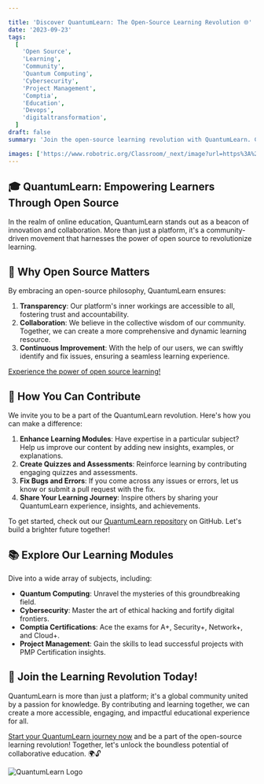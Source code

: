 ```yaml
---

title: 'Discover QuantumLearn: The Open-Source Learning Revolution 🌐'
date: '2023-09-23'
tags:
  [
    'Open Source',
    'Learning',
    'Community',
    'Quantum Computing',
    'Cybersecurity',
    'Project Management',
    'Comptia',
    'Education',
    'Devops',
    'digitaltransformation',
  ]
draft: false
summary: 'Join the open-source learning revolution with QuantumLearn. Contribute, learn, and grow together as we build the ultimate learning resource. Let us create a brighter future through collaborative education! 🚀'

images: ['https://www.robotric.org/Classroom/_next/image?url=https%3A%2F%2Fwww.quantumcybersolutions.com%2Fentanglement.webp&w=640&q=75', 'https://quantumlearn.org/_next/image?url=https%3A%2F%2Fwww.quantumcybersolutions.com%2Fentanglement.webp&w=640&q=75', 'https://www.rics-notebook.com/articleimage/Certifications/QuantumLearn.webp', 'https://www.rics-notebook.com/articleimage/QuantumLearn.webp']
---
```


## 🎓 QuantumLearn: Empowering Learners Through Open Source

In the realm of online education, QuantumLearn stands out as a beacon of innovation and collaboration. More than just a platform, it's a community-driven movement that harnesses the power of open source to revolutionize learning.

## 🌟 Why Open Source Matters

By embracing an open-source philosophy, QuantumLearn ensures:

1. **Transparency**: Our platform's inner workings are accessible to all, fostering trust and accountability.
2. **Collaboration**: We believe in the collective wisdom of our community. Together, we can create a more comprehensive and dynamic learning resource.
3. **Continuous Improvement**: With the help of our users, we can swiftly identify and fix issues, ensuring a seamless learning experience.

[Experience the power of open source learning!](https://quantumlearn.org/)

## 🤝 How You Can Contribute

We invite you to be a part of the QuantumLearn revolution. Here's how you can make a difference:

1. **Enhance Learning Modules**: Have expertise in a particular subject? Help us improve our content by adding new insights, examples, or explanations.
2. **Create Quizzes and Assessments**: Reinforce learning by contributing engaging quizzes and assessments.
3. **Fix Bugs and Errors**: If you come across any issues or errors, let us know or submit a pull request with the fix.
4. **Share Your Learning Journey**: Inspire others by sharing your QuantumLearn experience, insights, and achievements.

To get started, check out our [QuantumLearn repository](https://github.com/ericdequ/Quantum_Learn.git) on GitHub. Let's build a brighter future together!

## 📚 Explore Our Learning Modules

Dive into a wide array of subjects, including:

- **Quantum Computing**: Unravel the mysteries of this groundbreaking field.
- **Cybersecurity**: Master the art of ethical hacking and fortify digital frontiers.
- **Comptia Certifications**: Ace the exams for A+, Security+, Network+, and Cloud+.
- **Project Management**: Gain the skills to lead successful projects with PMP Certification insights.

## 🚀 Join the Learning Revolution Today!

QuantumLearn is more than just a platform; it's a global community united by a passion for knowledge. By contributing and learning together, we can create a more accessible, engaging, and impactful educational experience for all.

[Start your QuantumLearn journey now](https://quantumlearn.org/) and be a part of the open-source learning revolution! Together, let's unlock the boundless potential of collaborative education. 🌍🔓

![QuantumLearn Logo](https://quantumlearn.org/_next/image?url=https%3A%2F%2Fwww.quantumcybersolutions.com%2Fentanglement.webp&w=640&q=75)
